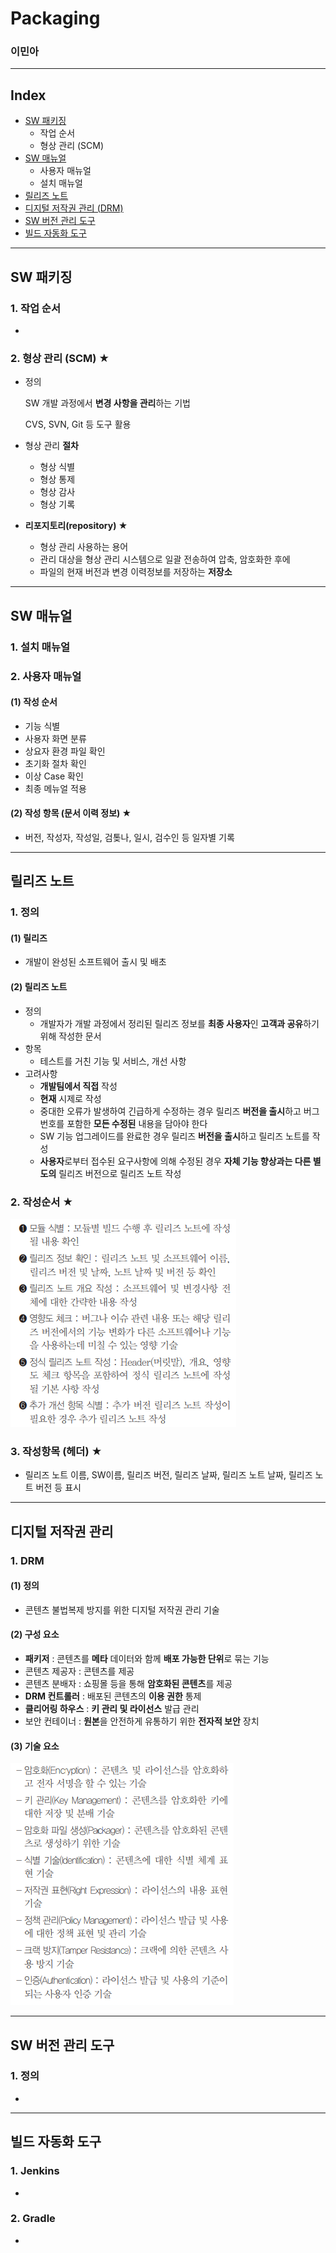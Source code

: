 # Packaging

### 이민아 



---

## Index



- [SW 패키징](#sw-패키징)
  - 작업 순서
  - 형상 관리 (SCM)
- [SW 매뉴얼](#sw-매뉴얼)
  - 사용자 매뉴얼
  - 설치 매뉴얼
- [릴리즈 노트](#릴리즈-노트)
- [디지털 저작권 관리 (DRM)](#디지털-저작권-관리)
- [SW 버전 관리 도구](#sw-버전-관리-도구)
- [빌드 자동화 도구](#빌드-자동화-도구)



----

## SW 패키징

### 1. 작업 순서

- 

### 2. 형상 관리 (SCM) ★

- 정의

  SW 개발 과정에서 **변경 사항을 관리**하는 기법

  CVS, SVN, Git 등 도구 활용

- 형상 관리 **절차**

  - 형상 식별
  - 형상 통제
  - 형상 감사
  - 형상 기록

- **리포지토리(repository) ★**
  - 형상 관리 사용하는 용어
  - 관리 대상을 형상 관리 시스템으로 일괄 전송하여 압축, 암호화한 후에 
  - 파일의 현재 버전과 변경 이력정보를 저장하는 **저장소**



----

## SW 매뉴얼

### 1. 설치 매뉴얼



### 2. 사용자 매뉴얼 

#### (1) 작성 순서

- 기능 식별
- 사용자 화면 분류
- 상요자 환경 파일 확인
- 초기화 절차 확인
- 이상 Case 확인
- 최종 메뉴얼 적용

#### (2) 작성 항목 (문서 이력 정보) ★

-  버전, 작성자, 작성일, 검톶나, 일시, 검수인 등 일자별 기록

---

## 릴리즈 노트

### 1. 정의

#### (1) 릴리즈

- 개발이 완성된 소프트웨어 출시 및 배초

#### (2) 릴리즈 노트

- 정의
  - 개발자가 개발 과정에서 정리된 릴리즈 정보를 **최종 사용자**인 **고객과 공유**하기 위해 작성한 문서
- 항목
  - 테스트를 거친 기능 및 서비스, 개선 사항
- 고려사항
  - **개발팀에서 직접** 작성
  - **현재** 시제로 작성
  - 중대한 오류가 발생하여 긴급하게 수정하는 경우 릴리즈 **버전을 출시**하고 버그 번호를 포함한 **모든 수정된** 내용을 담아야 한다
  - SW 기능 업그레이드를 완료한 경우 릴리즈 **버전을 출시**하고 릴리즈 노트를 작성
  - **사용자**로부터 접수된 요구사항에 의해 수정된 경우 **자체 기능 향상과는 다른 별도의** 릴리즈 버전으로 릴리즈 노트 작성

### 2. 작성순서 ★

![image-20210704021034839](Packaging.assets/image-20210704021034839.png)


### 3. 작성항목 (헤더) ★

- 릴리즈 노트 이름, SW이름, 릴리즈 버전, 릴리즈 날짜, 릴리즈 노트 날짜, 릴리즈 노트 버전 등 표시



---

## 디지털 저작권 관리



### 1. DRM

#### (1) 정의 

- 콘텐츠 불법복제 방지를 위한 디지털 저작권 관리 기술

#### (2) 구성 요소

- **패키저** : 콘텐츠를 **메타** 데이터와 함께 **배포 가능한 단위**로 묶는 기능
- 콘텐츠 제공자 : 콘텐츠를 제공
- 콘텐츠 분배자 : 쇼핑몰 등을 통해 **암호화된 콘텐츠**를 제공
- **DRM 컨트롤러** : 배포된 콘텐츠의 **이용 권한** 통제
- **클리어링 하우스** : **키 관리 및 라이선스** 발급 관리
- 보안 컨테이너 : **원본**을 안전하게 유통하기 위한 **전자적 보안** 장치

#### (3) 기술 요소

![image-20210704170926246](Packaging.assets/image-20210704170926246.png)

---

## SW 버전 관리 도구

### 1. 정의

- 



---

## 빌드 자동화 도구

### 1. Jenkins

- 

### 2. Gradle

- 
